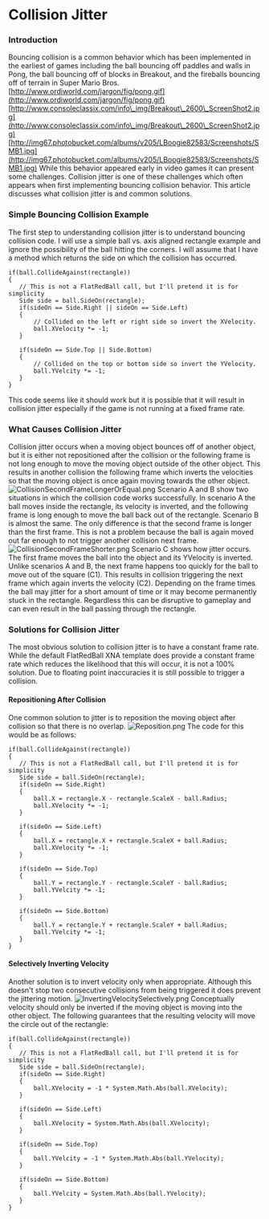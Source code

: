 # Collision Jitter

### Introduction

Bouncing collision is a common behavior which has been implemented in the earliest of games including the ball bouncing off paddles and walls in Pong, the ball bouncing off of blocks in Breakout, and the fireballs bouncing off of terrain in Super Mario Bros. [http://www.ordiworld.com/jargon/fig/pong.gif](http://www.ordiworld.com/jargon/fig/pong.gif) [http://www.consoleclassix.com/info\_img/Breakout\_2600\_ScreenShot2.jpg](http://www.consoleclassix.com/info\_img/Breakout\_2600\_ScreenShot2.jpg) [http://img67.photobucket.com/albums/v205/LBoogie82583/Screenshots/SMB1.jpg](http://img67.photobucket.com/albums/v205/LBoogie82583/Screenshots/SMB1.jpg) While this behavior appeared early in video games it can present some challenges. Collision jitter is one of these challenges which often appears when first implementing bouncing collision behavior. This article discusses what collision jitter is and common solutions.

### Simple Bouncing Collision Example

The first step to understanding collision jitter is to understand bouncing collision code. I will use a simple ball vs. axis aligned rectangle example and ignore the possibility of the ball hitting the corners. I will assume that I have a method which returns the side on which the collision has occurred.

```
if(ball.CollideAgainst(rectangle))
{
   // This is not a FlatRedBall call, but I'll pretend it is for simplicity
   Side side = ball.SideOn(rectangle);
   if(sideOn == Side.Right || sideOn == Side.Left)
   {
       // Collided on the left or right side so invert the XVelocity.
       ball.XVelocity *= -1;
   }

   if(sideOn == Side.Top || Side.Bottom)
   {
       // Collided on the top or bottom side so invert the YVelocity.
       ball.YVelcity *= -1;
   }
}
```

This code seems like it should work but it is possible that it will result in collision jitter especially if the game is not running at a fixed frame rate.

### What Causes Collision Jitter

Collision jitter occurs when a moving object bounces off of another object, but it is either not repositioned after the collision or the following frame is not long enough to move the moving object outside of the other object. This results in another collision the following frame which inverts the velocities so that the moving object is once again moving towards the other object. ![CollisionSecondFrameLongerOrEqual.png](../../.gitbook/assets/migrated\_media-CollisionSecondFrameLongerOrEqual.png) Scenario A and B show two situations in which the collision code works successfully. In scenario A the ball moves inside the rectangle, its velocity is inverted, and the following frame is long enough to move the ball back out of the rectangle. Scenario B is almost the same. The only difference is that the second frame is longer than the first frame. This is not a problem because the ball is again moved out far enough to not trigger another collision next frame. ![CollisionSecondFrameShorter.png](../../.gitbook/assets/migrated\_media-CollisionSecondFrameShorter.png) Scenario C shows how jitter occurs. The first frame moves the ball into the object and its YVelocity is inverted. Unlike scenarios A and B, the next frame happens too quickly for the ball to move out of the square (C1). This results in collision triggering the next frame which again inverts the velocity (C2). Depending on the frame times the ball may jitter for a short amount of time or it may become permanently stuck in the rectangle. Regardless this can be disruptive to gameplay and can even result in the ball passing through the rectangle.

### Solutions for Collision Jitter

The most obvious solution to collision jitter is to have a constant frame rate. While the default FlatRedBall XNA template does provide a constant frame rate which reduces the likelihood that this will occur, it is not a 100% solution. Due to floating point inaccuracies it is still possible to trigger a collision.

#### Repositioning After Collision

One common solution to jitter is to reposition the moving object after collision so that there is no overlap. ![Reposition.png](../../.gitbook/assets/migrated\_media-Reposition.png) The code for this would be as follows:

```
if(ball.CollideAgainst(rectangle))
{
   // This is not a FlatRedBall call, but I'll pretend it is for simplicity
   Side side = ball.SideOn(rectangle);
   if(sideOn == Side.Right)
   {
       ball.X = rectangle.X - rectangle.ScaleX - ball.Radius;
       ball.XVelocity *= -1;
   }

   if(sideOn == Side.Left)
   {
       ball.X = rectangle.X + rectangle.ScaleX + ball.Radius;
       ball.XVelocity *= -1;
   }

   if(sideOn == Side.Top)
   { 
       ball.Y = rectangle.Y - rectangle.ScaleY - ball.Radius;
       ball.YVelcity *= -1;
   }

   if(sideOn == Side.Bottom)
   {
       ball.Y = rectangle.Y + rectangle.ScaleY + ball.Radius;
       ball.YVelcity *= -1;
   }
}
```

#### Selectively Inverting Velocity

Another solution is to invert velocity only when appropriate. Although this doesn't stop two consecutive collisions from being triggered it does prevent the jittering motion. ![InvertingVelocitySelectively.png](../../.gitbook/assets/migrated\_media-InvertingVelocitySelectively.png) Conceptually velocity should only be inverted if the moving object is moving into the other object. The following guarantees that the resulting velocity will move the circle out of the rectangle:

```
if(ball.CollideAgainst(rectangle))
{
   // This is not a FlatRedBall call, but I'll pretend it is for simplicity
   Side side = ball.SideOn(rectangle);
   if(sideOn == Side.Right)
   {
       ball.XVelocity = -1 * System.Math.Abs(ball.XVelocity);
   }

   if(sideOn == Side.Left)
   {
       ball.XVelocity = System.Math.Abs(ball.XVelocity);
   }

   if(sideOn == Side.Top)
   { 
       ball.YVelcity = -1 * System.Math.Abs(ball.YVelocity);
   }

   if(sideOn == Side.Bottom)
   {
       ball.YVelcity = System.Math.Abs(ball.YVelocity);
   }
}
```
